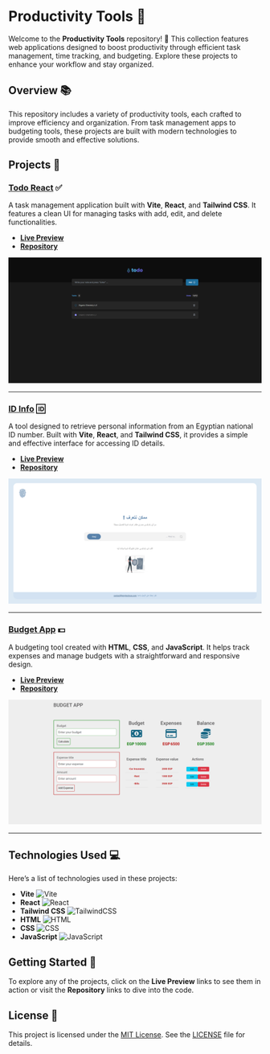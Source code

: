 # Productivity Tools 🚀

Welcome to the **Productivity Tools** repository! 🎉 This collection features web applications designed to boost productivity through efficient task management, time tracking, and budgeting. Explore these projects to enhance your workflow and stay organized.

## Overview 📚

This repository includes a variety of productivity tools, each crafted to improve efficiency and organization. From task management apps to budgeting tools, these projects are built with modern technologies to provide smooth and effective solutions.

## Projects 🚀

### [Todo React](https://github.com/ahmedkamal14/Todo-React) ✅
A task management application built with **Vite**, **React**, and **Tailwind CSS**. It features a clean UI for managing tasks with add, edit, and delete functionalities.

- **[Live Preview](https://your-live-preview-link.com)**
- **[Repository](https://github.com/ahmedkamal14/Todo-React)**

![Todo React](Todo.png)

---

### [ID Info](https://github.com/ahmedkamal14/ID-Info) 🆔
A tool designed to retrieve personal information from an Egyptian national ID number. Built with **Vite**, **React**, and **Tailwind CSS**, it provides a simple and effective interface for accessing ID details.

- **[Live Preview](https://your-live-preview-link.com)**
- **[Repository](https://github.com/ahmedkamal14/ID-Info)**

![ID Info](ID.png)

---

### [Budget App](https://github.com/ahmedkamal14/Budget-App) 💵
A budgeting tool created with **HTML**, **CSS**, and **JavaScript**. It helps track expenses and manage budgets with a straightforward and responsive design.

- **[Live Preview](https://your-live-preview-link.com)**
- **[Repository](https://github.com/ahmedkamal14/Budget-App)**

![Budget App](Budget.png)

---

## Technologies Used 💻

Here’s a list of technologies used in these projects:

- **Vite** ![Vite](https://img.shields.io/badge/Vite-646CFF?style=for-the-badge&logo=vite&logoColor=white)
- **React** ![React](https://img.shields.io/badge/React-61DAFB?style=for-the-badge&logo=react&logoColor=white)
- **Tailwind CSS** ![TailwindCSS](https://img.shields.io/badge/TailwindCSS-38B2AC?style=for-the-badge&logo=tailwind-css&logoColor=white)
- **HTML** ![HTML](https://img.shields.io/badge/HTML-E34F26?style=for-the-badge&logo=html5&logoColor=white)
- **CSS** ![CSS](https://img.shields.io/badge/CSS-1572B6?style=for-the-badge&logo=css3&logoColor=white)
- **JavaScript** ![JavaScript](https://img.shields.io/badge/JavaScript-F7DF1E?style=for-the-badge&logo=javascript&logoColor=black)

## Getting Started 🏁

To explore any of the projects, click on the **Live Preview** links to see them in action or visit the **Repository** links to dive into the code.

## License 📜

This project is licensed under the [MIT License](https://opensource.org/licenses/MIT). See the [LICENSE](LICENSE) file for details.
